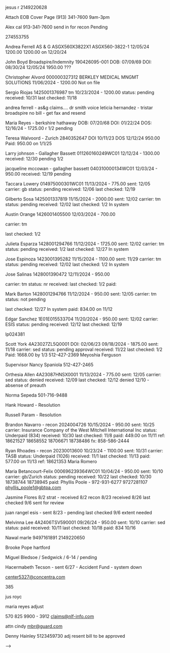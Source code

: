 jesus r
2149220628



Attach EOB
Cover Page
(913) 341-7600
9am-3pm

Alex cal
913-341-7600
send in for recon
Pending

<!-- HS -->
274553755

Andrea Ferrell
AS & G
ASGX560X3822X1
ASGX560-3822-1
12/05/24 1200.00
1200.00 on 12/20/24

John Boyd
Broadspire/Indemnity
190426095-001
DOB: 07/09/69
DOI: 08/30/24
12/05/24 1950.00
???


Christopher Alvord
000000327312
BERKLEY MEDICAL MNGMT SOLUTIONS
11/06/2024 - 1200.00
Not on file
<!-- status: pending
received: 09/30
last checked: 11/13
paid: 834.00 on 10/29 -->

Sergio Riojas
1425001376987
tm
10/23/2024 - 1200.00
status: pending
received: 10/31
last checked: 11/18
<!-- paid: 834.00 on 10/29 -->


andrea ferrell - as&g claims.... dr smith voice
leticia hernandez - tristar
broadspire no bill - get fax and resend

<!-- HS -->

Maria Reyes - berkshire hathaway
DOB: 07/20/68
DOI: 01/22/24
DOS: 12/16/24 - 1725.00
r 1/2
pending

Teresa Walvoord - Zurich
2840352647
DOI 10/11/23
DOS 12/12/24
950.00
Paid: 950.00 on 1/1/25

Larry johnson - Gallagher Bassett
011260160249WC01
12/12/24 - 1300.00
received: 12/30
pending
1/2

jacqueline mccowan - gallagher bassett
040310000134WC01
12/03/24 - 950.00
received: 12/19
pending

Taccara Lowery
014975000301WC01
11/13/2024 - 775.00
sent: 12/05
carrier: gb
status: pending
received: 12/06
last checked: 12/19
<!-- paid: 1551.00 on 11/12 -->

Gilberto Sosa
1425001337819
11/15/2024 - 2000.00
sent: 12/02
carrier: tm
status: pending
received: 12/02
last checked: 1/2
In system
<!-- paid: 1551.00 on 11/12 -->

Austin Orange
1426001405500
12/03/2024 - 700.00
<!-- sent: 12/02 -->
carrier: tm
<!-- status: pending -->
<!-- received: 12/02 -->
last checked: 1/2
<!-- In system -->
<!-- paid: 1551.00 on 11/12 -->

Julieta Esparza
1428001294766
11/12/2024 - 1725.00
sent: 12/02
carrier: tm
status: pending
received: 1/2
last checked: 12/27
In system
<!-- paid: 1551.00 on 11/12 -->

Jose Espinoza
1423001395282
11/15/2024 - 1100.00
sent: 11/29
carrier: tm
status: pending
received: 12/02
last checked: 1/2
In system
<!-- paid: 1551.00 on 11/12 -->

Jose Salinas
1428001390472
12/11/2024 - 950.00
<!-- sent: 10/21 -->
carrier: tm
status: nr
received:
last checked: 1/2
paid:

Mark Barton
1428001294766
11/12/2024 - 950.00
sent: 12/05
carrier: tm
status: not pending
<!-- received: 11/28 -->
last checked: 12/27
In system
paid: 834.00 on 11/12

Edgar Sanchez
1E01E015533704
11/20/2024 - 950.00
sent: 12/02
carrier: ESIS
status: pending
received: 12/12
last checked: 12/19
<!-- paid: 1551.00 on 11/12 -->
lp024381

<!-- Chad Patterson
949G19347
10/24/24 - 2000.00
DOI: 02/21/24
sent: 11/26
carrier: LM
status: paid
received: 11/26
last checked: 12/19
paid: 2000.00 on 12/17 -->

Scott York
4A23027ZL5Q0001
DOI: 02/06/23
09/18/2024 - 1875.00
sent: 11/18
carrier: sed
status: pending approval
received: 11/22
last checked: 1/2
Paid: 1668.00 by 1/3
512-427-2369
Meyoshia Ferguson

Supervisor
Nancy Spaniola
512-427-2465

Orthesia Allen
4A23087HNSX0001
11/13/2024 - 775.00
sent: 12/05
carrier: sed
status: denied
received: 12/09
last checked: 12/12
denied 12/10 - absense of preauth
<!-- paid: 1551.00 on 11/12 -->
Norma Sepeda
501-716-9488

Hank Howard - Resolution

Russell Param - Resolution

Brandon Navarro - recon
2024004726
10/15/2024 - 950.00
sent: 10/25
carrier: Insurance Company of the West
Mitchell International Inc
status: Underpaid (834)
received: 10/30
last checked: 11/8
paid: 449.00 on 11/11
ref: 18621527 18658552 18706671 18738486
fx: 858-586-2444

Ryan Rhoades - recon
20230013600
10/23/24 - 1100.00
sent: 10/31
carrier: TASB
status: Underpaid (1026)
received: 11/1
last checked: 11/13
paid: 577.00 on 11/13
ref: 18621353
Maria Romero

Maria Betancourt-Felix
000696239364WC01
10/04/24 - 950.00
sent: 10/10
carrier: gb/Zurich
status: pending
received: 10/22
last checked: 10/30
18738744 18738945
paid:
Phyllis Poole - 972-931-6277
9727281107
phyllis_poole1@gbtpa.com

Jasmine Flores 8/2 strat - received 8/2 recon 8/23 received 8/26 last checked 9/6 sent for review

juan rangel esis - sent 8/23 - pending last checked 9/6
extent needed


<!-- Moreno -->

<!-- Leticia Hernandez
241131230
11/16/2024 - 950.00
sent: 12/3
carrier: TriStar
status: pending
received: 11/26
last checked: 12/09
paid: 1551.00 on 11/12
cas_provider_relations@cas-services.com  -->

<!-- Elvia Garcia
CMCA24130311
11/15/2024 - 950.00
sent: 11/18
carrier: cas
status: pending
received: 11/26
last checked: 12/06
cas_provider_relations@cas-services.com
paid: 1551.00 on 11/12 -->

<!-- Juan Rangel
1E01E015851934
11/16/2024 - 700.00
sent: 11/29
carrier: ESIS
status: paid
received: 12/04
last checked: 12/19
paid: 700.00 on 12/18
eb021046 -->

<!-- Gerardo Moreno
030272000047WC01
11/15/2024 - 775.00
sent: 12/12
carrier: gb
status: paid
received: 12/12
last checked: 12/19
paid: 775.00 on 12/16 -->

<!-- Terry Zimmerman
WC202457
11/21/2024 - 1100.00
sent: 12/06
carrier: tmlirp
status: paid
received: 12/13
last checked: 12/16
paid: 1026.00 on 12/13 -->

<!-- Brent Foxworth
1E01E016621120
11/22/2024 - 950.00
sent: 11/25
carrier: ESIS
status: paid
received: 11/28
last checked: 12/16
paid: 749.00 on 12/5 -->

<!-- Broderick Berry
2201042719
tristar/imo
10/30/2024 - 1400.00
status: underpaid
received: 09/30
last checked: 11/13
paid: 577.00  -->

<!-- Donald Bunch
030183000003WC01
11/14/2024 - 1650.00
sent: 11/25
carrier: gb
status: paid
received: 11/25
last checked: 12/03
paid: 1650.00 on 11/26 -->

<!-- Alice Wienke
WC183268
10/30/24 - 950.00
sent: 11/14
carrier: tmlirp
status: pending
received:
last checked: 12/03
paid: 834.00 on 12/02 -->

<!-- Melvinna Lee
4A23125N6T40001
10/31/24 - 700.00
sent: 11/19
carrier: sed
status: paid
received: 11/24
last checked: 12/03
paid: 642.00 11/26 -->

<!-- Alfredo Gudino
1E01E01440164X
10/30/24 - 950.00
sent: 10/31
carrier: ESIS
status: paid
received: 11/20
last checked: 12/03
paid: 950.00 on 11/26 -->

<!-- Ryan Rhoades
20230013600
10/23/24 - 1100.00
sent: 10/31
carrier: TASB
status: Underpaid (1026)
received: 11/1
last checked: 11/13
paid: 577.00 on 11/13
ref: 18621353
Maria Romero
151 211 1111 -->

<!-- Brandon Navarro
2024004726
10/15/2024 - 950.00
sent: 10/25
carrier: Insurance Company of the West
Mitchell International Inc
status: Underpaid (834)
received: 10/30
last checked: 11/8
paid: 449.00 on 11/11
ref: 18621527 18658552 18706671 18738486
fx: 858-586-2444
Mark as a recon - letter - bill - original eob -->

<!-- Thelma Behee
001064052243WC01
10/10/2024 - 700.00
sent: 10/29
carrier: gb
status: pending
received: 10/30
last checked: 11/13
paid:
ref: 18621923 18659035 -->

<!-- Hector Rodela
F2M0490
10/15/2024 - 950.00
sent: 10/24
carrier: Travelers
status: pending
received: 10/24
last checked: 10/30
paid: -->

<!-- Cheryl Knox
005211011039WC01
09/26/24 - 700.00
sent: 10/10
carrier: gb
status: pending
received: 10/11
last checked: 10/30
paid: -->

<!-- Jose Salinas
1428001390472
10/07/2024 - 950.00
sent: 10/21
carrier: tm
status: pending
received: nr
last checked: 10/29
paid: -->



<!-- Ariel Watts trav 9/16/24 pending
last checked 09/26/24
carrier: tm
status: pending
received: 9/16
last checked: 10/4
paid: 1016 -->

<!-- Joshua Hayter
WC949G21997
9/27 - 1950.00
sent: 10/03
carrier: LM
status: paid
received: 10/8
last checked: 11/13
paid: 1488.16 - 11/19  -->

<!-- Jason Gentry
4A2308GPGP60001
11/11/2024 - 125.00
sent: 11/12
carrier: sed
status: paid
received: 11/13
last checked: 11/18
paid: 100.00 on 11/18 -->

<!-- Lucia Sepuvelda
4A2304MRKBT0001
10/08/2024 - 1725.00
sent: 10/28
carrier: sed
status: paid
received: 10/30
last checked: 11/13
paid: 1551.00 on 11/12 -->

<!-- Chad Patterson
949G19347
10/11/24 - 125.00
sent: 10/11
carrier: LM
status: paid
received: 10/11
last checked: 11/08
paid: 125.00 on 11/01  -->

<!-- Melvin Ross
4A240741ZYQ0001
10/18/24 - 600.00
sent: 10/28
carrier: sed
status: paid
received: 10/30
last checked: 11/8
paid: 449.00 on 11/4 -->

<!-- Jason Oldacker
WC204308
10/02/2024 - 1025.00
sent: 10/28
carrier: TMLIRP
status: paid
received:
last checked: 11/8
paid: 950.00 on 11/7 -->

<!-- Donald Mayfield
20230005246
10/14/24 - 2000.00
sent: 10/31
carrier: TASB
status: paid
received: 10/31
last checked: 11/8
paid: 2000.00 on 11/8 -->

<!-- Brent Foxworth
1E01E016621120
10/04/24 - 1400.00
sent: 10/29
carrier: ESIS
status: paid
received: 10/30
last checked: 10/29
paid: 1284.00 on 11/8 -->

<!-- Cynthia Valle
20240013521
10/21/2024 - 125.00
sent: 10/22
carrier: TASB
status: pending
received: 10/24
last checked: 10/30
paid: 100.00 0n 10/29
ref: 18541380 -->

<!-- Juan Barrios
20240013521
10/08/2024 - 950.00
sent: 10/19
carrier: sed
status: pending
received: 10/19
last checked: 10/30
paid: 834.00 on 10/29 -->

<!-- Alan Reza
2230663240
10/15/2024 - 1100.00
sent: 10/21
carrier: Zurich
status: pending
received: 10/21
last checked: 10/30
paid: 1049.00 on 10/25 -->

<!-- Travis Gilder
4A2309KJWNR0001
10/18/24 - 600.00
sent: 10/10
carrier: sed
status: pending
received: 10/23
last checked: 10/29
paid: 449.00 on 10/29 -->

<!-- Melvin Ross NS
4A240741ZYQ0001
10/11/24 - 125.00
sent: 10/11
carrier: sed
status:
received: 10/14
last checked: 10/29
paid: 100.00 on 10/17 -->

<!-- Raven Gant
24DFWEC2730001
sent:
carrier: sed
status: pending
received: 10/09
last checked: 10/29
paid: 1476.00 on 10/16 -->

<!-- jesus rob 1003
VI0000146318
09/24/24
1650.00
sent: 10/03
carrier: sed
status: pending
received: 10/03 - 10/16
last checked: 10/24
paid: 1476.00 10/22 -->

<!-- jesus rob 1003
VI0000146318
09/24/24
1650.00
sent: 10/03
carrier: sed
status: pending
received: 10/03 - 10/16
last checked: 10/24
paid: 1476.00 10/22 -->

Melvinna Lee
4A2406TSV590001
09/26/24 - 950.00
sent: 10/10
carrier: sed
status: paid
received: 10/11
last checked: 10/18
paid: 834 10/16

<!-- Jose Flores 9/12 tm
1425001368230
08/27/24
last checked 09/26/24
carrier: tm
status: paid
received: 9/12
last checked: 10/18
paid: 10/14 1026.00 -->

<!-- Eufracio Hernandez tm - 8/7 - recon 9/12 nr
1425001373432
07/18/24
carrier: tm
sent: 9/12
status: pending
received: 9/12
last checked: 9/26
paid: 10/14 642.00 -->



<!-- Edward Daniels - Gallagher Bassett  - 7/7 - 7/17 - $449 - (972) 728-3564 receiving 8/3 denied/ 8/26 denied already
07/18/24
status: paid
received: 9/17
last checked: 10/4
paid: 385 on 9/26 -->

<!-- Adonica Williams 9/16 Medata Hanover pending
7 - 10 days 10/3
Ref #: 433797
carrier: tm
status: pending
received: 9/12
last checked: 10/4
paid: 2118 -->

<!-- Sabrina Johnson
4A2407G977K0001
09/25/24 - 600.00
sent: 10/8
carrier: sed
status: pending
received: 10/9
last checked: 10/18
paid: 10/15 449.00 -->

<!-- maria espinoza 9/13 travelers
last checked 09/26/24
carrier: tm
status: pending
received: 9/13
last checked: 10/14
paid: 834.00 on 10/12 -->

<!-- Yordy Catano
4A2406TSV590001
sent:
carrier: sed
status:
received: 10/4
last checked: 10/10
paid: 449 on 10/11 -->

<!-- Kahalli Cormier
09/12/24 1400
claim #: 221042636
carrier: imo/tristar risk
sent:
status: paid
received:
last checked: 10/14
paid: 1026 on 10/2 -->

<!-- dennis moore 0930
009522000417WC01
sent: 9/30
carrier: gb
status: pending
received: 10/1
last checked: 10/8
paid: 834 0n 10/4

james harsb 0930
002406407559
sent: 9/30
carrier: sed
status: paid
received: 10/2
last checked: 10/8
paid: 834 on 10/7 -->

<!-- grady briggs
claim #: 9706795
carrier: lloyd
sent:
status: pending
received: 9/23
last checked: 10/8
paid: 2250 on 10/4 -->

<!-- Justin Royce zenith - 7/8 - sent 8/8 recon sent 8/23 rece  -->

<!--
alberto cruz tm - 8/13 - pending
1421001385245 -->

<!-- Cullen Riddle 7/31 tm - 8/1 pending
1427001347064 -->

<!-- Tomas Cortinas 8/1 normandy received 8/1 pending -->

Nawal
marle
9497161891
2149220650

<!-- Alice wienke - denied - resubmitted on adjusters end
Metropolitan Area EMS Authority (877) 478-5031 Ext. 3414  -->


<!-- Hank Howard - sent 7/24 - Biberk - nr adj resent through site 8/9 - 8/17 - pending -->

<!-- Joshua Usher - Underpaid -->

<!-- Deniven B - Sent 5/15 - PMA -->
<!-- Jetteah L - Sent 5/28 - Travelers/cbcs claims - bill not received/no case found/injury reported -->
<!-- Wesley Jennings - sent 5/29 cas -->
<!-- Joanna H - sent 5/31 zur -->

<!-- Annisia Nelson / ek health / 6-18 / not received adju -->
<!-- Jason Oldaker / tmlirp / 6-17 / not received adju email -->


<!-- Victor Ford / texas mutual / 6-17 / pending -->


Brooke Pope hartford
<!-- Lilia Campos cas / message left -->
Miguel Bledsoe / Sedgwick / 6-14 / pending
<!-- Gene Baxter / Sunz Insurance Company / sent 6/28 -->

<!-- Jirachai Martin / liberty mutual / 6-17 / pending -->
<!-- Austin Barnes - gb - 6/24 - pending -->

Hacermabeth Tecson - sent 6/27 - Accident Fund - system down


center5327@concentra.com

385


jus royc


maria reyes
adjust

570 825 9900 - 3912
claims@nlf-info.com

attn cindy
mbr@guard.com

Denny Hainley
5123459730 adj resent bill to be approved

<!-- Juan Barrios - sent 7/3 - Sedgwick - received 7/4 - pending adj linda 9727154264 pending
48488040 -->

<!-- T Barrells cas received 8/6 pending -->

<!-- Jose Reyes sed - 202401030139885 - 7/10 - call adj 1476.00 8/9
Alfredo Gonzalez sed 202307270135177 - 7/10 - call adj 08/08 834.00 8/9
call supervisor
9723726122
2149220618
4696241018
9723726189
2149220600

courtney thomas
2149220635 -->

<!-- Terry Zimmerman - sent 7/5 - TMLIRP - denied eob requested -->
<!-- Hacermabeth - received 7/11 - pending
Jessica Boucher
5178974962 -->



<!-- Dustin Green accid down - mbr@accidentfund.com - resent - pending  received 7/16 7/29
Sandra Rice
9728342060 -->

<!-- Hector Rodela - sent 7/15 - Travelers - resent -->






<!-- Nancy Cardona - sent 7/2 - PMA - Conduent - received 7/4 - pending
Julieta Esparza - sent 7/9 - tm beryl 7/9 - pending
2149220600
9727154202 -->

<!-- Carlos Leon - zurich - pending
2148661475 500 on 7/3 + 334 on 8/3
check on cleared -->

<!-- christine rueda 9/13 travelers paid on 9/20 - 834 -->

<!-- hs Danny cruz summit - 8/1 pending - denied no compens - claim closed or settled - 9/5 recon
1400 - on 9-26
1326870083
zelis
877-738-8070
bill id su1-01tx-101357 -->

<!-- hs de la rosa esis 8/7 - pending (8/29) 8/19 - Tiffany Dyson 2147217979 - 5 bc027550
09/12/24 1400
claim #: 1E01E014954092
carrier: esis
sent: 8/7
status: pending
received: 8/19
last checked: 8/29
paid: 9/11 1200  -->

<!-- rosalva
claim #: A00602551
carrier: strategic comp
sent:
status: pending
received: 9/18
last checked: 10/2
paid: 10/1 1412 3002738905 -->

<!-- rosalva adjuster
2118
834
642
642 -->

<!-- Thelma B -  Sent 9/5 - GB - 9/5 - paid on 9/11 834 -->
<!-- Robinson Castillo - sedgwick / sent 9-5 paid 1540 on 9/11
002401401903 -->
<!-- marco guerra 9/12 sed 9/17 834 -->
<!-- hs Johnathan Cartwright tm sent 8/15 - rec 8/19 pending last checked 9/16
1424001377166
081524
274553755
paid 834 -->
<!-- Marlene Gray ccmsi
23D68K605465
7132687816
<!-- fx 2174777417 -->
<!-- 07/16/62
sent 8/8 nr
09/13/24 $1091
check #: 545530863
doc #: 117373 --> -->
<!-- Frances Garza - sent 7/19 - 7/22 - 7/22- full-  Gallagher Bassett - paid 8/27 full
Alexis Valera - sent 7/19 - Sed - 7/24 denied - exceeds recommended amount - paid 9/5 $950 -->
<!-- veronica ubom sorm received 8/6 pending call back in 30 -->
<!-- Thomas cargill - underpaid - recon 5/29 - 6/14 - paid 6/18 500 -->
<!-- Heidi McDowell - reissue check - cleared 7/31/24 -->
<!-- Latonya Shepard - check second date - paid 1000 - cleared -->
<!-- Frances Garza - sent 7/19 - 7/22 - 7/22- full-  Gallagher Bassett -->
<!-- Donald Bunch  Gallagher Bassett - 7/13 - 7/15 - full -->
<!-- Joel Garza 7/31 sed 8/5 - denied charges not covered - recon 8/15 - 834 -->
<!-- carlos leon differe -->
<!-- Gerardo Moreno 7/31 gb - 8/1 - pd 1800 -->
<!-- Lettie Lopez / Sedgwick / full -->
<!-- Maria Reyes / biberk / 6-20 / full 7-11 -->
<!-- Jason Gentry - sent 7/2 - Sedgwick - received 7/2 - pending -->
<!-- Robinson Castillo - reconsideration / sedgwick / 6-17 / pending -->
<!-- Juan Monnarrez - sent 5/27 lm - 6/2 6/4 500 -->
<!-- Nemencio Garcia / Sedgwick / 6-13/ 850 / 6-20 -->
<!-- Farren Lewis - Sent 5/23 - Travelers - 5/22 - 6/1 - 800 -->
<!-- Pamela P - Sent 5/15 - Sedgwick - 5/19 - 5/21 - 800 -->
<!-- Leif D - Sent 5/13 - Creative Risk Fund -->
<!-- Gay G - Sent 5/9 - Sed 002401405612 - 5/10 - 5/15 - 650 -->
<!-- Timothy S - sent 5/27 sed - 5/29 - 6/4 - 1150 -->
<!-- Jennifer R - Sent 5/28 - Sedgwick - 5/29 - 6/3 - 850 -->
<!-- Lauren B - Sent 5/16 - Edwards Risk Management - 5/16 - 6/15 - 650 -->
<!-- Alice Wienke - Sent 5/6 - Metropolitan Area EMS Authority (877) 478-5031 Ext. 3414 can not report claims older than 25 days old tmlirp.org - 6/7 - 350 -->
<!-- Fernando Fuente / Liberty Mutual / 6-7 / 850  -->
<!-- Reginald A - 5/23 - LM - Judy Warner 7158706723/ supervisor 8003000110certified to give IR - 900 - 6/7 -->
